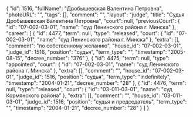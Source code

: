 {
    "id": 1516,
    "fullName": "Дробышевская Валентина Петровна",
    "photoURL": "",
    "tags": [],
    "comment": "",
    "layout": "judge",
    "title": "Судья Дробышевская Валентина Петровна",
    "court": null,
    "previousCourt": {
        "id": "07-002-03-01",
        "name": "суд Ленинского района г. Минска"
    },
    "career": [
        {
            "id": 4477,
            "term": null,
            "type": "released",
            "court": {
                "id": "07-002-03-01",
                "name": "суд Ленинского района г. Минска"
            },
            "extra": [],
            "comment": "по собственному желанию",
            "house_id": "07-002-03-01",
            "judge_id": 1516,
            "position": "судья",
            "term_type": "",
            "timestamp": "2005-08-15",
            "decree_number": "376"
        },
        {
            "id": 4475,
            "term": null,
            "type": "appointed",
            "court": {
                "id": "07-002-03-01",
                "name": "суд Ленинского района г. Минска"
            },
            "extra": [],
            "comment": "",
            "house_id": "07-002-03-01",
            "judge_id": 1516,
            "position": "судья",
            "term_type": "indefinitely",
            "timestamp": "2004-01-21",
            "decree_number": "28"
        },
        {
            "id": 4476,
            "term": null,
            "type": "released",
            "court": {
                "id": "03-011-03-01",
                "name": "суд Кормянского района"
            },
            "extra": [],
            "comment": "",
            "house_id": "03-011-03-01",
            "judge_id": 1516,
            "position": "судья и председатель",
            "term_type": "",
            "timestamp": "2004-01-21",
            "decree_number": "28"
        }
    ]
}